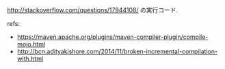 http://stackoverflow.com/questions/17944108/ の実行コード.

refs:

- https://maven.apache.org/plugins/maven-compiler-plugin/compile-mojo.html
- http://bcn.adityakishore.com/2014/11/broken-incremental-compilation-with.html
